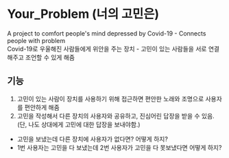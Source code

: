 # Your_Problem (너의 고민은)

A project to comfort people's mind depressed by Covid-19 - Connects people with problem  
Covid-19로 우울해진 사람들에게 위안을 주는 장치 - 고민이 있는 사람들을 서로 연결해주고 조언할 수 있게 해줌

## 기능

1. 고민이 있는 사람이 장치를 사용하기 위해 접근하면 편안한 노래와 조명으로 사용자를 편안하게 해줌
1. 고민을 작성해서 다른 장치의 사용자와 공유하고, 진심어린 답장을 받을 수 있음. (단, 나도 상대에게 고민에 대한 답장을 보내야함.)

- 고민을 보냈는데 다른 장치에 사용자가 없다면? 어떻게 하지?
- 1번 사용자는 고민을 다 보냈는데 2번 사용자가 고민을 다 못보냈다면 어떻게 하지?
